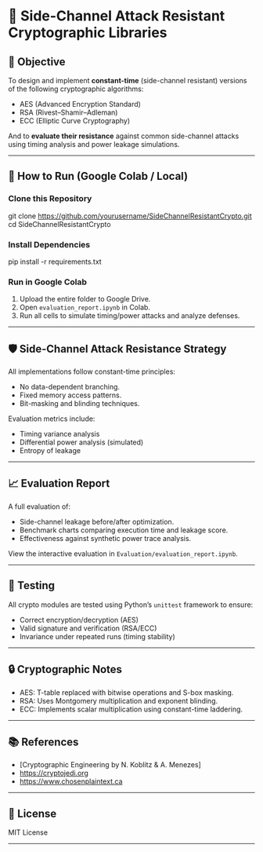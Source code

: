 # 🔐 Side-Channel Attack Resistant Cryptographic Libraries

## 🧠 Objective

To design and implement **constant-time** (side-channel resistant) versions of the following cryptographic algorithms:

- AES (Advanced Encryption Standard)
- RSA (Rivest–Shamir–Adleman)
- ECC (Elliptic Curve Cryptography)

And to **evaluate their resistance** against common side-channel attacks using timing analysis and power leakage simulations.

---

## 🚀 How to Run (Google Colab / Local)

### Clone this Repository

git clone https://github.com/yourusername/SideChannelResistantCrypto.git
cd SideChannelResistantCrypto

### Install Dependencies

pip install -r requirements.txt

### Run in Google Colab

1. Upload the entire folder to Google Drive.
2. Open `evaluation_report.ipynb` in Colab.
3. Run all cells to simulate timing/power attacks and analyze defenses.
---

## 🛡️ Side-Channel Attack Resistance Strategy

All implementations follow constant-time principles:

- No data-dependent branching.
- Fixed memory access patterns.
- Bit-masking and blinding techniques.

Evaluation metrics include:

- Timing variance analysis
- Differential power analysis (simulated)
- Entropy of leakage

---

## 📈 Evaluation Report

A full evaluation of:

- Side-channel leakage before/after optimization.
- Benchmark charts comparing execution time and leakage score.
- Effectiveness against synthetic power trace analysis.

View the interactive evaluation in `Evaluation/evaluation_report.ipynb`.

---

## 🧪 Testing

All crypto modules are tested using Python’s `unittest` framework to ensure:

- Correct encryption/decryption (AES)
- Valid signature and verification (RSA/ECC)
- Invariance under repeated runs (timing stability)

---

## 🔒 Cryptographic Notes

- AES: T-table replaced with bitwise operations and S-box masking.
- RSA: Uses Montgomery multiplication and exponent blinding.
- ECC: Implements scalar multiplication using constant-time laddering.

---

## 📚 References

- [Cryptographic Engineering by N. Koblitz & A. Menezes]
- https://cryptojedi.org
- https://www.chosenplaintext.ca

---

## 📄 License

MIT License

---
